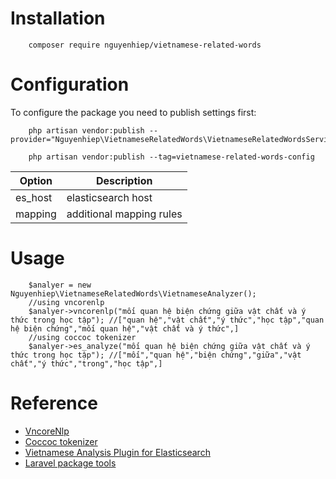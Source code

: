 # Installation

```shell
    composer require nguyenhiep/vietnamese-related-words
```

# Configuration

To configure the package you need to publish settings first:

```shell
    php artisan vendor:publish --provider="Nguyenhiep\VietnameseRelatedWords\VietnameseRelatedWordsServiceProvider"
```
```shell
    php artisan vendor:publish --tag=vietnamese-related-words-config
```
Option | Description
--- | ---
es_host | elasticsearch host
mapping | additional mapping rules
# Usage

```phpt
    $analyer = new Nguyenhiep\VietnameseRelatedWords\VietnameseAnalyzer();
    //using vncorenlp
    $analyer->vncorenlp("mối quan hệ biện chứng giữa vật chất và ý thức trong học tập"); //["quan hệ","vật chất","ý thức","học tập","quan hệ biện chứng","mối quan hệ","vật chất và ý thức",]
    //using coccoc tokenizer
    $analyer->es_analyze("mối quan hệ biện chứng giữa vật chất và ý thức trong học tập"); //["mối","quan hệ","biện chứng","giữa","vật chất","ý thức","trong","học tập",]
```

# Reference
- [VncoreNlp](https://github.com/vncorenlp/VnCoreNLP)
- [Coccoc tokenizer](https://github.com/coccoc/coccoc-tokenizer)
- [Vietnamese Analysis Plugin for Elasticsearch](https://github.com/duydo/elasticsearch-analysis-vietnamese)
- [Laravel package tools](https://github.com/spatie/laravel-package-tools)
